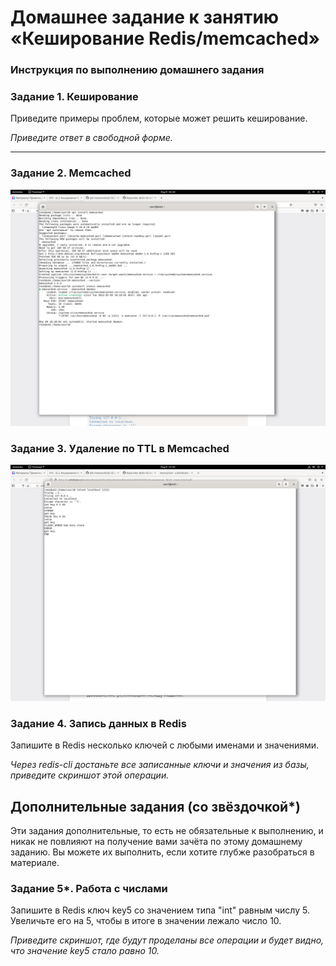 # Домашнее задание к занятию «Кеширование Redis/memcached»

### Инструкция по выполнению домашнего задания

### Задание 1. Кеширование 

Приведите примеры проблем, которые может решить кеширование. 

*Приведите ответ в свободной форме.*

---

### Задание 2. Memcached

![Monitoring](https://github.com/olegnazarenko92/Nazarenko-db/blob/3c1a5c8e9a517dc15d73adb950be9680b941989c/Screenshot%20from%202023-05-09%2010-18-38.png)

### Задание 3. Удаление по TTL в Memcached

![Monitoring](https://github.com/olegnazarenko92/Nazarenko-db/blob/946f84a44b1b3aa75c379ba98f2bb9ed5512058f/Screenshot%20from%202023-05-09%2011-33-01.png)

### Задание 4. Запись данных в Redis

Запишите в Redis несколько ключей с любыми именами и значениями. 

*Через redis-cli достаньте все записанные ключи и значения из базы, приведите скриншот этой операции.*


## Дополнительные задания (со звёздочкой*)
Эти задания дополнительные, то есть не обязательные к выполнению, и никак не повлияют на получение вами зачёта по этому домашнему заданию. Вы можете их выполнить, если хотите глубже разобраться в материале.

### Задание 5*. Работа с числами 

Запишите в Redis ключ key5 со значением типа "int" равным числу 5. Увеличьте его на 5, чтобы в итоге в значении лежало число 10.  

*Приведите скриншот, где будут проделаны все операции и будет видно, что значение key5 стало равно 10.*

